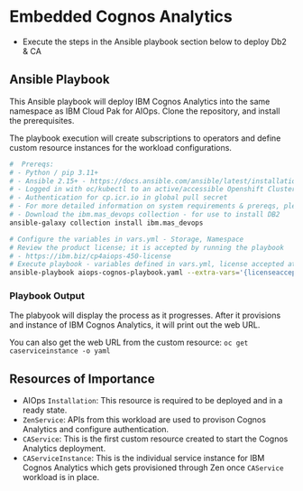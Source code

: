 # Embedded Cognos Analytics

- Execute the steps in the Ansible playbook section below to deploy Db2 & CA

## Ansible Playbook

This Ansible playbook will deploy IBM Cognos Analytics into the same namespace as IBM Cloud Pak for AIOps.
Clone the repository, and install the prerequisites.

The playbook execution will create subscriptions to operators and define custom resource instances for the workload configurations.


```sh
#  Prereqs:
# - Python / pip 3.11+
# - Ansible 2.15+ - https://docs.ansible.com/ansible/latest/installation_guide/intro_installation.html
# - Logged in with oc/kubectl to an active/accessible Openshift Cluster; it will use the local kubeconfig to perform the actions
# - Authentication for cp.icr.io in global pull secret
# - For more detailed information on system requirements & prereqs, please visit https://www.ibm.com/docs/en/cloud-paks/cloud-pak-aiops/4.5.0?topic=analytics-installing-cognos
# - Download the ibm.mas_devops collection - for use to install DB2
ansible-galaxy collection install ibm.mas_devops

# Configure the variables in vars.yml - Storage, Namespace
# Review the product license; it is accepted by running the playbook
# - https://ibm.biz/cp4aiops-450-license
# Execute playbook - variables defined in vars.yml, license accepted at command execution
ansible-playbook aiops-cognos-playbook.yaml --extra-vars='{licenseaccept: true}'
```

### Playbook Output
The plabyook will display the process as it progresses. After it provisions and instance of IBM Cognos Analytics, it will print out the web URL. 

You can also get the web URL from the custom resource:
`oc get caserviceinstance -o yaml`

## Resources of Importance
- AIOps `Installation`: This resource is required to be deployed and in a ready state.
- `ZenService`: APIs from this workload are used to provison Cognos Analytics and configure authentication.
- `CAService`: This is the first custom resource created to start the Cognos Analytics deployment.
- `CAServiceInstance`: This is the individual service instance for IBM Cognos Analytics which gets provisioned through Zen once `CAService` workload is in place.
